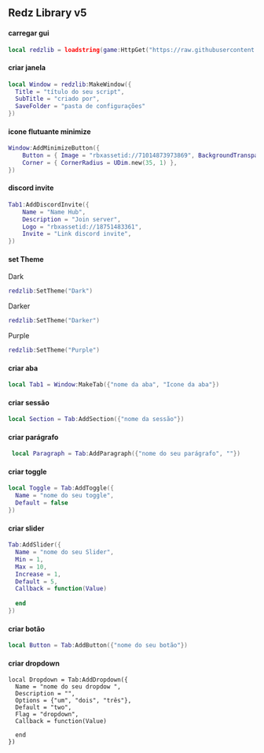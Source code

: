## Redz Library v5

 #### carregar gui
  
``` Lua
local redzlib = loadstring(game:HttpGet("https://raw.githubusercontent.com/tbao143/Library-ui/refs/heads/main/Redzhubui"))()
```
 #### criar janela
    
``` Lua
local Window = redzlib:MakeWindow({
  Title = "título do seu script",
  SubTitle = "criado por",
  SaveFolder = "pasta de configurações"
})
```

#### icone flutuante minimize

``` Lua
Window:AddMinimizeButton({
    Button = { Image = "rbxassetid://71014873973869", BackgroundTransparency = 0 },
    Corner = { CornerRadius = UDim.new(35, 1) },
})
```

 #### discord invite

``` Lua
Tab1:AddDiscordInvite({
    Name = "Name Hub",
    Description = "Join server",
    Logo = "rbxassetid://18751483361",
    Invite = "Link discord invite",
})
```

 #### set Theme

Dark
``` Lua
redzlib:SetTheme("Dark")
```

Darker

``` Lua
redzlib:SetTheme("Darker")
```

Purple
``` Lua
redzlib:SetTheme("Purple")
```

 #### criar aba
    
``` Lua
local Tab1 = Window:MakeTab({"nome da aba", "Icone da aba"})
```

 #### criar sessão

``` Lua
local Section = Tab:AddSection({"nome da sessão"})
```

 #### criar parágrafo
    
``` Lua
 local Paragraph = Tab:AddParagraph({"nome do seu parágrafo", ""})
```

 #### criar toggle

``` Lua
local Toggle = Tab:AddToggle({
  Name = "nome do seu toggle",
  Default = false
})
```

 #### criar slider

``` Lua
Tab:AddSlider({
  Name = "nome do seu Slider",
  Min = 1,
  Max = 10,
  Increase = 1,
  Default = 5,
  Callback = function(Value)
    
  end
})
```

 #### criar botão

``` Lua
local Button = Tab:AddButton({"nome do seu botão"})
```

 #### criar dropdown

``` 
local Dropdown = Tab:AddDropdown({
  Name = "nome do seu dropdow ",
  Description = "",
  Options = {"um", "dois", "três"},
  Default = "two",
  Flag = "dropdown",
  Callback = function(Value)
    
  end
})
```
